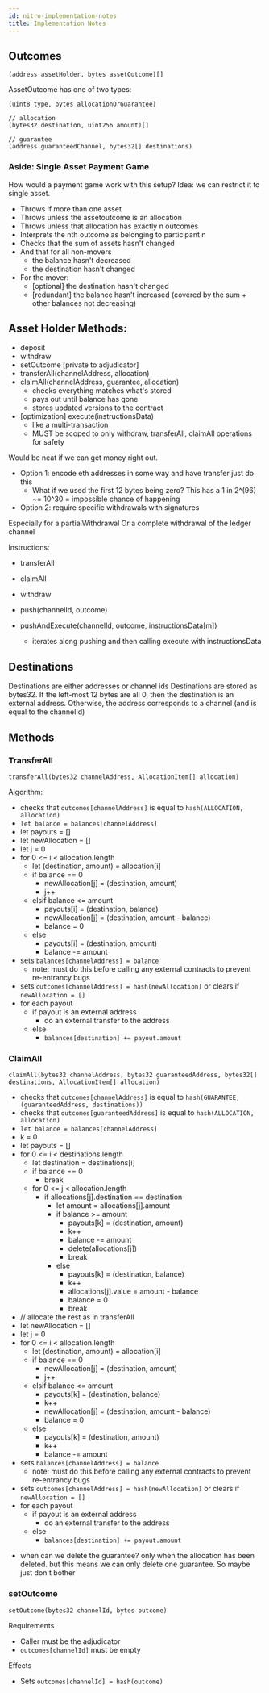 ```yaml
---
id: nitro-implementation-notes
title: Implementation Notes
---
```


## Outcomes

```
(address assetHolder, bytes assetOutcome)[]
```

AssetOutcome has one of two types:

```
(uint8 type, bytes allocationOrGuarantee)
```

```
// allocation
(bytes32 destination, uint256 amount)[]

// guarantee
(address guaranteedChannel, bytes32[] destinations)
```

### Aside: Single Asset Payment Game

How would a payment game work with this setup? Idea: we can restrict it to single asset.

- Throws if more than one asset
- Throws unless the assetoutcome is an allocation
- Throws unless that allocation has exactly n outcomes
- Interprets the nth outcome as belonging to participant n
- Checks that the sum of assets hasn't changed
- And that for all non-movers
  - the balance hasn't decreased
  - the destination hasn't changed
- For the mover:
  - [optional] the destination hasn't changed
  - [redundant] the balance hasn't increased (covered by the sum + other balances not decreasing)

## Asset Holder Methods:

- deposit
- withdraw
- setOutcome [private to adjudicator]
- transferAll(channelAddress, allocation)
- claimAll(channelAddress, guarantee, allocation)
  - checks everything matches what's stored
  - pays out until balance has gone
  - stores updated versions to the contract
- [optimization] execute(instructionsData)
  - like a multi-transaction
  - MUST be scoped to only withdraw, transferAll, claimAll operations for safety

Would be neat if we can get money right out.

- Option 1: encode eth addresses in some way and have transfer just do this
  - What if we used the first 12 bytes being zero? This has a 1 in 2^(96) ~= 10^30 = impossible chance of happening
- Option 2: require specific withdrawals with signatures

Especially for a partialWithdrawal
Or a complete withdrawal of the ledger channel

Instructions:

- transferAll
- claimAll
- withdraw

- push(channelId, outcome)
- pushAndExecute(channelId, outcome, instructionsData[m])
  - iterates along pushing and then calling execute with instructionsData

## Destinations

Destinations are either addresses or channel ids
Destinations are stored as bytes32.
If the left-most 12 bytes are all 0, then the destination is an external address.
Otherwise, the address corresponds to a channel (and is equal to the channelId)

## Methods

### TransferAll

`transferAll(bytes32 channelAddress, AllocationItem[] allocation)`

Algorithm:

- checks that `outcomes[channelAddress]` is equal to `hash(ALLOCATION, allocation)`
- `let balance = balances[channelAddress]`
- let payouts = []
- let newAllocation = []
- let j = 0
- for 0 <= i < allocation.length
  - let (destination, amount) = allocation[i]
  - if balance == 0
    - newAllocation[j] = (destination, amount)
    - j++
  - elsif balance <= amount
    - payouts[i] = (destination, balance)
    - newAllocation[j] = (destination, amount - balance)
    - balance = 0
  - else
    - payouts[i] = (destination, amount)
    - balance -= amount
- sets `balances[channelAddress] = balance`
  - note: must do this before calling any external contracts to prevent re-entrancy bugs
- sets `outcomes[channelAddress] = hash(newAllocation)` or clears if `newAllocation = []`
- for each payout
  - if payout is an external address
    - do an external transfer to the address
  - else
    - `balances[destination] += payout.amount`

### ClaimAll

`claimAll(bytes32 channelAddress, bytes32 guaranteedAddress, bytes32[] destinations, AllocationItem[] allocation)`

- checks that `outcomes[channelAddress]` is equal to `hash(GUARANTEE, (guaranteedAddress, destinations))`
- checks that `outcomes[guaranteedAddress]` is equal to `hash(ALLOCATION, allocation)`
- `let balance = balances[channelAddress]`
- k = 0
- let payouts = []
- for 0 <= i < destinations.length
  - let destination = destinations[i]
  - if balance == 0
    - break
  - for 0 <= j < allocation.length
    - if allocations[j].destination == destination
      - let amount = allocations[j].amount
      - if balance >= amount
        - payouts[k] = (destination, amount)
        - k++
        - balance -= amount
        - delete(allocations[j])
        - break
      - else
        - payouts[k] = (destination, balance)
        - k++
        - allocations[j].value = amount - balance
        - balance = 0
        - break
- // allocate the rest as in transferAll
- let newAllocation = []
- let j = 0
- for 0 <= i < allocation.length
  - let (destination, amount) = allocation[i]
  - if balance == 0
    - newAllocation[j] = (destination, amount)
    - j++
  - elsif balance <= amount
    - payouts[k] = (destination, balance)
    - k++
    - newAllocation[j] = (destination, amount - balance)
    - balance = 0
  - else
    - payouts[k] = (destination, amount)
    - k++
    - balance -= amount
- sets `balances[channelAddress] = balance`
  - note: must do this before calling any external contracts to prevent re-entrancy bugs
- sets `outcomes[channelAddress] = hash(newAllocation)` or clears if `newAllocation = []`
- for each payout
  - if payout is an external address
    - do an external transfer to the address
  - else
    - `balances[destination] += payout.amount`

* when can we delete the guarantee? only when the allocation has been deleted. but this means we can only delete one guarantee. So maybe just don't bother

### setOutcome

`setOutcome(bytes32 channelId, bytes outcome)`

Requirements

- Caller must be the adjudicator
- `outcomes[channelId]` must be empty

Effects

- Sets `outcomes[channelId] = hash(outcome)`
